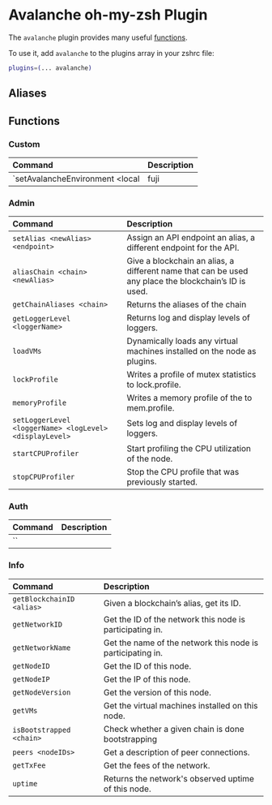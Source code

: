 # Avalanche oh-my-zsh Plugin

The `avalanche` plugin provides many useful [functions](#functions).

To use it, add `avalanche` to the plugins array in your zshrc file:

```zsh
plugins=(... avalanche)
```

## Aliases

## Functions

### Custom

| Command                | Description                                                                                              |
| :--------------------- | :------------------------------------------------------------------------------------------------------- |
| `setAvalancheEnvironment <local|fuji|mainnet>`  | Sets the public API url per the environment remote                                                 |

### Admin

| Command                | Description                                                                                              |
| :--------------------- | :------------------------------------------------------------------------------------------------------- |
| `setAlias <newAlias> <endpoint>`         | Assign an API endpoint an alias, a different endpoint for the API.|
| `aliasChain <chain> <newAlias>`  | Give a blockchain an alias, a different name that can be used any place the blockchain’s ID is used.|
| `getChainAliases <chain>` | Returns the aliases of the chain |
| `getLoggerLevel <loggerName>`        | Returns log and display levels of loggers.|
| `loadVMs`     | Dynamically loads any virtual machines installed on the node as plugins. |
| `lockProfile`     | Writes a profile of mutex statistics to lock.profile. |
| `memoryProfile`     | Writes a memory profile of the to mem.profile. |
| `setLoggerLevel <loggerName> <logLevel> <displayLevel>`     | Sets log and display levels of loggers. |
| `startCPUProfiler`     | Start profiling the CPU utilization of the node.|
| `stopCPUProfiler`     | Stop the CPU profile that was previously started. |

### Auth

| Command                | Description                                                                                              |
| :--------------------- | :------------------------------------------------------------------------------------------------------- |
| ``         | |

### Info

| Command                | Description                                                                                              |
| :--------------------- | :------------------------------------------------------------------------------------------------------- |
| `getBlockchainID <alias>`     | Given a blockchain’s alias, get its ID.  |
| `getNetworkID`     | Get the ID of the network this node is participating in. |
| `getNetworkName`     | Get the name of the network this node is participating in. |
| `getNodeID`     | Get the ID of this node. |
| `getNodeIP`     | Get the IP of this node. |
| `getNodeVersion`     | Get the version of this node. |
| `getVMs`     | Get the virtual machines installed on this node. |
| `isBootstrapped <chain>`     | Check whether a given chain is done bootstrapping |
| `peers <nodeIDs>`     | Get a description of peer connections. |
| `getTxFee`     | Get the fees of the network. |
| `uptime`     | Returns the network's observed uptime of this node. |

